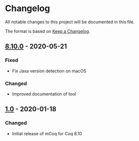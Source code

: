 # Changelog
All notable changes to this project will be documented in this file.

The format is based on [Keep a Changelog](https://keepachangelog.com/en/1.0.0/).

## [8.10.0] - 2020-05-21
### Fixed
- Fix Jaxa version detection on macOS

### Changed
- Improved documentation of tool

## [1.0] - 2020-01-18
### Changed
- Initial release of mCoq for Coq 8.10

[Unreleased]: https://github.com/coq-community/chapar/compare/v8.10.0...master
[8.10.0]: https://github.com/coq-community/chapar/releases/tag/v8.10.0
[1.0]: https://github.com/coq-community/chapar/releases/tag/v1.0
